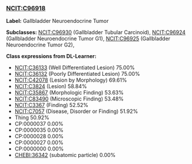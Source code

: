 
### [NCIT:C96918](http://purl.obolibrary.org/obo/NCIT_C96918)
**Label:** Gallbladder Neuroendocrine Tumor

**Subclasses:** [NCIT:C96930](http://purl.obolibrary.org/obo/NCIT_C96930) (Gallbladder Tubular Carcinoid), [NCIT:C96924](http://purl.obolibrary.org/obo/NCIT_C96924) (Gallbladder Neuroendocrine Tumor G1), [NCIT:C96925](http://purl.obolibrary.org/obo/NCIT_C96925) (Gallbladder Neuroendocrine Tumor G2), 

**Class expressions from DL-Learner:**

- [NCIT:C36133](http://purl.obolibrary.org/obo/NCIT_C36133) (Well Differentiated Lesion) 75.00%
- [NCIT:C36132](http://purl.obolibrary.org/obo/NCIT_C36132) (Poorly Differentiated Lesion) 75.00%
- [NCIT:C42078](http://purl.obolibrary.org/obo/NCIT_C42078) (Lesion by Morphology) 69.61%
- [NCIT:C3824](http://purl.obolibrary.org/obo/NCIT_C3824) (Lesion) 58.84%
- [NCIT:C35867](http://purl.obolibrary.org/obo/NCIT_C35867) (Morphologic Finding) 53.63%
- [NCIT:C83490](http://purl.obolibrary.org/obo/NCIT_C83490) (Microscopic Finding) 53.48%
- [NCIT:C3367](http://purl.obolibrary.org/obo/NCIT_C3367) (Finding) 52.52%
- [NCIT:C7057](http://purl.obolibrary.org/obo/NCIT_C7057) (Disease, Disorder or Finding) 51.92%
- Thing 50.92%
- CP:0000037 0.00%
- CP:0000035 0.00%
- CP:0000028 0.00%
- CP:0000027 0.00%
- CP:0000000 0.00%
- [CHEBI:36342](http://purl.obolibrary.org/obo/CHEBI_36342) (subatomic particle) 0.00%


